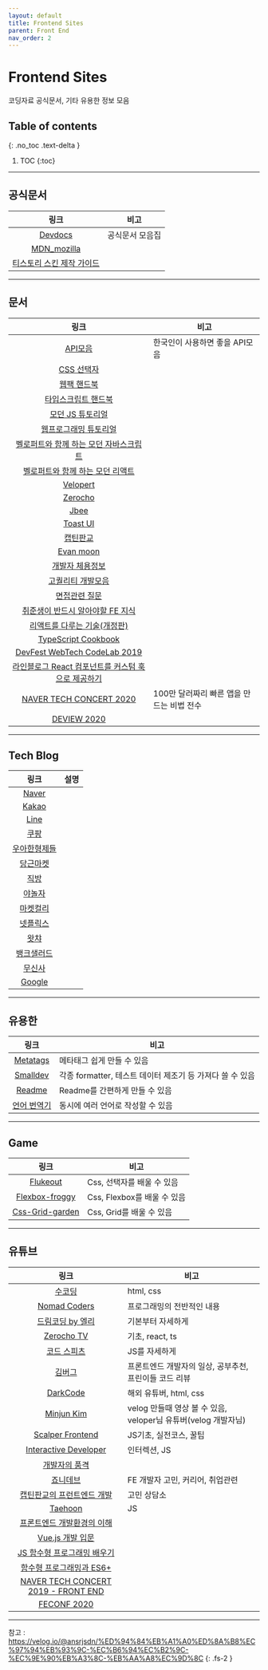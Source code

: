 ```yaml
---
layout: default
title: Frontend Sites
parent: Front End
nav_order: 2
---
```


# Frontend Sites
코딩자료 공식문서, 기타 유용한 정보 모음



## Table of contents
{: .no_toc .text-delta }

1. TOC
{:toc}

---
## 공식문서

|링크|비고|
|:--:|--|
|[Devdocs](https://devdocs.io/)|공식문서 모음집|
|[MDN_mozilla](https://developer.mozilla.org/ko/)||
|[티스토리 스킨 제작 가이드](https://tistory.github.io/document-tistory-skin/)||


---

## 문서

|링크|비고|
|:--:|--|
|[API모음](https://github.com/dl0312/open-apis-korea#%EC%82%AC%EC%A7%84)|한국인이 사용하면 좋을 API모음|
|[CSS 선택자](https://www.nextree.co.kr/p8468/)||
|[웹팩 핸드북](https://joshua1988.github.io/webpack-guide/guide.html)||
|[타입스크립트 핸드북](https://typescript-kr.github.io/)||
|[모던 JS 튜토리얼](https://ko.javascript.info/)||
|[웹프로그래밍 튜토리얼](https://poiemaweb.com/)||
|[벨로퍼트와 함께 하는 모던 자바스크립트](https://learnjs.vlpt.us/)||
|[벨로퍼트와 함께 하는 모던 리액트](https://react.vlpt.us/)||
|[Velopert](https://velog.io/@velopert)||
|[Zerocho](https://www.zerocho.com/)||
|[Jbee](https://jbee.io/)||
|[Toast UI](https://ui.toast.com/fe-guide/ko)||
|[캡틴판교](https://joshua1988.github.io/)||
|[Evan moon](https://evan-moon.github.io/)||
|[개발자 체용정보](https://github.com/jojoldu/junior-recruit-scheduler)||
|[고퀄리티 개발모음](https://github.com/Integerous/goQuality-dev-contents)||
|[면접관련 질문](https://github.com/jojoldu/junior-recruit-scheduler)||
|[취준생이 반드시 알아야할 FE 지식](https://github.com/baeharam/Must-Know-About-Frontend)||
|[리액트를 다루는 기술(개정판)](https://thebook.io/080203/)||
|[TypeScript Cookbook](https://2woongjae.notion.site/TypeScript-Cookbook-727820ac0d4544498ebe732e940816f4)||
|[DevFest WebTech CodeLab 2019](https://hyunseob.notion.site/DevFest-WebTech-CodeLab-fcc4ab44f4e34efe850a199dcb95ad01)||
|[라인블로그 React 컴포넌트를 커스텀 훅으로 제공하기](https://engineering.linecorp.com/ko/blog/line-securities-frontend-3)||
|[NAVER TECH CONCERT 2020](https://tv.naver.com/v/15353556/list/629240)|100만 달러짜리 빠른 앱을 만드는 비법 전수|
|[DEVIEW 2020](https://deview.kr/2020)||


---

## Tech Blog

|링크|설명|
|:---:|---|
|[Naver](https://d2.naver.com/home)||
|[Kakao](https://tech.kakao.com/blog/)||
|[Line](https://engineering.linecorp.com/ko/)||
|[쿠팡](https://medium.com/coupang-tech/technote/home)||
|[우아한형제들](https://techblog.woowahan.com/)||
|[당근마켓](https://medium.com/daangn)||
|[직방](https://medium.com/zigbang/)||
|[야놀자](https://yanolja.github.io/)||
|[마켓컬리](https://helloworld.kurly.com/)||
|[넷플릭스](https://netflixtechblog.com/)||
|[왓챠](https://medium.com/watcha)||
|[뱅크샐러드](https://blog.banksalad.com/tech/)||
|[무신사](https://medium.com/musinsa-tech)||
|[Google](https://developers.googleblog.com/)||

---

## 유용한

|링크|비고|
|:--:|--|
|[Metatags](https://metatags.io/)|메타태그 쉽게 만들 수 있음|
|[Smalldev](https://smalldev.tools/)|각종 formatter, 테스트 데이터 제조기 등 가져다 쓸 수 있음|
|[Readme](https://readme.so/)|Readme를 간편하게 만들 수 있음|
|[언어 번역기](https://github.com/onelang/OneLang)|동시에 여러 언어로 작성할 수 있음|

---

## Game

|링크|비고|
|:--:|--|
|[Flukeout](https://flukeout.github.io/)|Css, 선택자를 배울 수 있음|
|[Flexbox-froggy](https://flexboxfroggy.com/#ko)|Css, Flexbox를 배울 수 있음|
|[Css-Grid-garden](https://cssgridgarden.com/#ko)|Css, Grid를 배울 수 있음|

---

## 유튜브

|링크|비고|
|:--:|--|
|[수코딩](https://www.youtube.com/@sucoding)|html, css|
|[Nomad Coders](https://www.youtube.com/channel/UCUpJs89fSBXNolQGOYKn0YQ)|프로그래밍의 전반적인 내용|
|[드림코딩 by 엘리](https://www.youtube.com/channel/UC_4u-bXaba7yrRz_6x6kb_w)|기본부터 자세하게|
|[Zerocho TV](https://www.youtube.com/channel/UCp-vBtwvBmDiGqjvLjChaJw)|기초, react, ts|
|[코드 스피츠](https://www.youtube.com/channel/UCKXBpFPbho1tp-Ntlfc25kA)|JS를 자세하게|
|[김버그](https://www.youtube.com/channel/UCFDbz39kFPvU0AUpgHx4ICw)|프론트엔드 개발자의 일상, 공부추천, 프린이들 코드 리뷰|
|[DarkCode](https://www.youtube.com/channel/UCD3KVjbb7aq2OiOffuungzw)|해외 유튜버, html, css|
|[Minjun Kim](https://www.youtube.com/channel/UCmMgRlN-3GKQ_CH7cOtLdvg)|velog 만들때 영상 볼 수 있음, veloper님 유튜버(velog 개발자님)|
|[Scalper Frontend](https://www.youtube.com/channel/UC1wWTimSew9rYzEZRVYVlbg)|JS기초, 실전코스, 꿀팁|
|[Interactive Developer](https://www.youtube.com/channel/UCdeWxKJuvtUG2xyN6pOJEvA)|인터렉션, JS|
|[개발자의 품격](https://www.youtube.com/channel/UCeyUnRL6sG_GQJRus89sZ8Q)||
|[죠니데브](https://www.youtube.com/channel/UCsTWCFYRDOp6ofIOqFOICEQ)|FE 개발자 고민, 커리어, 취업관련|
|[캡틴판교의 프런트엔드 개발](https://www.youtube.com/channel/UCX04UECIFaAjNnsak6GzpZg)|고민 상담소|
|[Taehoon](https://www.youtube.com/channel/UCnjY52bBF9t3Vc4-rAdUy-g)|JS|
|[프론트엔드 개발환경의 이해](https://www.youtube.com/watch?v=MqK0W-fbQPc&list=PL9mhQYIlKEhcQStzo0dQiBThjwU8TroCt)||
|[Vue.js 개발 입문](https://www.youtube.com/watch?v=_t22zhXRvIY&list=PL9mhQYIlKEhfBqx304fEi7RTv9Y3alJdP)||
|[JS 함수형 프로그래밍 배우기](https://youtu.be/e-5obm1G_FY)||
|[함수형 프로그래밍과 ES6+](https://www.youtube.com/watch?v=4sO0aWTd3yc)||
|[NAVER TECH CONCERT 2019 - FRONT END](https://www.youtube.com/watch?v=2hHqtB_usRo&list=PLsFtzQAC8dDfopv-URWpkGIRS47QoYodG)||
|[FECONF 2020](https://www.youtube.com/channel/UCWEzfYIpFBIG5jh6laXC6hA)||





---
참고 : https://velog.io/@ansrjsdn/%ED%94%84%EB%A1%A0%ED%8A%B8%EC%97%94%EB%93%9C-%EC%B6%94%EC%B2%9C-%EC%9E%90%EB%A3%8C-%EB%AA%A8%EC%9D%8C
{: .fs-2 }

